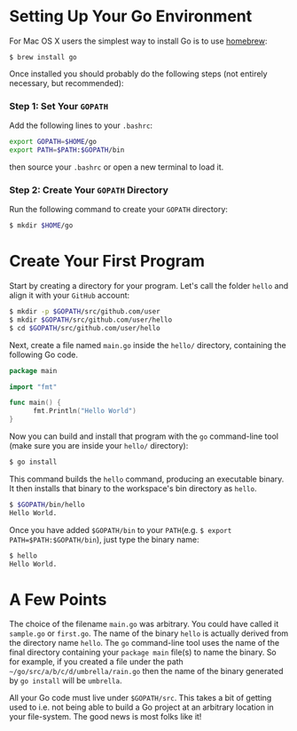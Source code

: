 # Setting Up Your Go Environment

For Mac OS X users the simplest way to install Go is to use [homebrew](https://brew.sh/):

```
$ brew install go
```

Once installed you should probably do the following steps (not entirely necessary, but recommended):

### Step 1: Set Your `GOPATH`

Add the following lines to your `.bashrc`:

```bash
export GOPATH=$HOME/go
export PATH=$PATH:$GOPATH/bin
```

then source your `.bashrc` or open a new terminal to load it.

### Step 2: Create Your `GOPATH` Directory

Run the following command to create your `GOPATH` directory:

```bash
$ mkdir $HOME/go
```
  
# Create Your First Program

Start by creating a directory for your program. Let's call the folder `hello` and align it with your `GitHub` account:

```bash
$ mkdir -p $GOPATH/src/github.com/user
$ mkdir $GOPATH/src/github.com/user/hello
$ cd $GOPATH/src/github.com/user/hello
```

Next, create a file named `main.go` inside the `hello/` directory, containing the following Go code.

```go
package main

import "fmt"

func main() {
      fmt.Println("Hello World")
}
```

Now you can build and install that program with the `go` command-line tool (make sure you are inside your `hello/` directory):

```bash
$ go install
```

This command builds the `hello` command, producing an executable binary. It then installs that binary to the workspace's bin directory as `hello`.

```bash
$ $GOPATH/bin/hello
Hello World.
```

Once you have added `$GOPATH/bin` to your `PATH`(e.g. `$ export PATH=$PATH:$GOPATH/bin`), just type the binary name:

```bash
$ hello
Hello World.
```

# A Few Points

The choice of the filename `main.go` was arbitrary. You could have called it `sample.go` or `first.go`. The name of the binary `hello` is actually derived from the directory name `hello`. The `go` command-line tool uses the name of the final directory containing your `package main` file(s) to name the binary. So for example, if you created a file under the path `~/go/src/a/b/c/d/umbrella/rain.go` then the name of the binary generated by `go install` will be `umbrella`.

All your Go code must live under `$GOPATH/src`. This takes a bit of getting used to i.e. not being able to build a Go project at an arbitrary location in your file-system. The good news is most folks like it!
